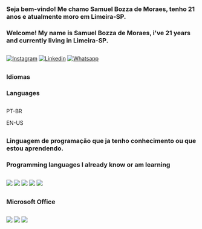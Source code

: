### Seja bem-vindo! Me chamo Samuel Bozza de Moraes, tenho 21 anos e atualmente moro em Limeira-SP.
### Welcome! My name is Samuel Bozza de Moraes, i've 21 years and currently living in Limeira-SP.
##

[![Instagram](https://img.shields.io/badge/Instagram-E4405F?style=for-the-badge&logo=instagram&logoColor=white)](https://www.instagram.com/osamuel20/)
[![Linkedin](https://img.shields.io/badge/LinkedIn-0077B5?style=for-the-badge&logo=linkedin&logoColor=white)](https://www.linkedin.com/in/samuel-moraes-95448a24b/)
[![Whatsapp](https://img.shields.io/badge/WhatsApp-25D366?style=for-the-badge&logo=whatsapp&logoColor=white)](https://wa.me/551996106846)
## 

### Idiomas
### Languages
##

PT-BR

EN-US

##

### Linguagem de programação que ja tenho conhecimento ou que estou aprendendo.
### Programming languages I already know or am learning
##

![](https://img.shields.io/badge/Python-3776AB?style=for-the-badge&logo=python&logoColor=white)
![](https://img.shields.io/badge/HTML5-E34F26?style=for-the-badge&logo=html5&logoColor=white)
![](https://img.shields.io/badge/CSS3-1572B6?style=for-the-badge&logo=css3&logoColor=white)
![](https://img.shields.io/badge/JavaScript-F7DF1E?style=for-the-badge&logo=javascript&logoColor=black)
![]([https://img.shields.io/badge/Python-3776AB?style=for-the-badge&logo=python&logoColor=white](https://img.shields.io/badge/Bootstrap-563D7C?style=for-the-badge&logo=bootstrap&logoColor=white))
##

### Microsoft Office
##

![](https://img.shields.io/badge/Microsoft_Excel-217346?style=for-the-badge&logo=microsoft-excel&logoColor=white)
![](https://img.shields.io/badge/Microsoft_PowerPoint-B7472A?style=for-the-badge&logo=microsoft-powerpoint&logoColor=white)
![](https://img.shields.io/badge/Microsoft_Word-2B579A?style=for-the-badge&logo=microsoft-word&logoColor=white)
##

